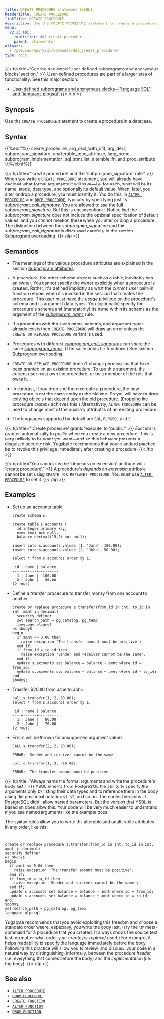```yaml
---
title: CREATE PROCEDURE statement [YSQL]
headerTitle: CREATE PROCEDURE
linkTitle: CREATE PROCEDURE
description: Use the CREATE PROCEDURE statement to create a procedure in a database.
menu:
  v2.25_api:
    identifier: ddl_create_procedure
    parent: statements
aliases:
  - /preview/api/ysql/commands/ddl_create_procedure/
type: docs
---
```


{{< tip title="See the dedicated 'User-defined subprograms and anonymous blocks' section." >}}
User-defined procedures are part of a larger area of functionality. See this major section:

- [User-defined subprograms and anonymous blocks—"language SQL" and "language plpgsql"](../../../user-defined-subprograms-and-anon-blocks/) 
{{< /tip >}}

## Synopsis

Use the `CREATE PROCEDURE` statement to create a procedure in a database.

## Syntax

{{%ebnf%}}
  create_procedure,
  arg_decl_with_dflt,
  arg_decl,
  subprogram_signature,
  unalterable_proc_attribute,
  lang_name,
  subprogram_implementation,
  sql_stmt_list,
  alterable_fn_and_proc_attribute
{{%/ebnf%}}

{{< tip title="'create procedure' and the 'subprogram_signature' rule." >}}
When you write a `CREATE PROCEDURE` statement, you will already have decided what formal arguments it will have—i.e. for each, what will be its name, mode, data type, and optionally its default value. When, later, you alter or drop a procedure, you must identify it. You do this, in  [`ALTER PROCEDURE`](../ddl_alter_procedure/) and [`DROP PROCEDURE`](../ddl_drop_procedure/), typically by specifying just its _[subprogram_call_signature](../../../user-defined-subprograms-and-anon-blocks/subprogram-overloading/#subprogram-call-signature)_. You are allowed to use the full _subprogram_signature_. But this is unconventional. Notice that the _subprogram_signature_ does not include the optional specification of default values; and you _cannot_ mention these when you alter or drop a procedure. The distinction between the _subprogram_signature_ and the _subprogram_call_signature_ is discussed carefully in the section [Subprogram overloading](../../../user-defined-subprograms-and-anon-blocks/subprogram-overloading/).
{{< /tip >}}


## Semantics

- The meanings of the various procedure attributes are explained in the section [Subprogram attributes](../../../user-defined-subprograms-and-anon-blocks/subprogram-attributes/).

- A procedure, like other schema objects such as a table, inevitably has an owner. You cannot specify the owner explicitly when a procedure is created. Rather, it's defined implicitly as what the _current_user_ built-in function returns when it's invoked in the session that creates the procedure. This user must have the _usage_ privilege on the procedure's schema and its argument data types. You (optionally) specify the procedure's schema and (mandatorily) its name within its schema as the argument of the _[subprogram_name](../../../syntax_resources/grammar_diagrams/#subprogram-name)_ rule.

- If a procedure with the given name, schema, and argument types already exists then `CREATE PROCEDURE` will draw an error unless the `CREATE OR REPLACE PROCEDURE` variant is used.

- Procedures with different _[subprogram_call_signatures](../../../user-defined-subprograms-and-anon-blocks/subprogram-overloading/#subprogram-call-signature)_ can share the same _[subprogram_name](../../../syntax_resources/grammar_diagrams/#subprogram-name)_. (The same holds for functions.) See section [Subprogram overloading](../../../user-defined-subprograms-and-anon-blocks/subprogram-overloading/).

- `CREATE OR REPLACE PROCEDURE` doesn't change permissions that have been granted on an existing procedure. To use this statement, the current user must own the procedure, or be a member of the role that owns it.

- In contrast, if you drop and then recreate a procedure, the new procedure is not the same entity as the old one. So you will have to drop existing objects that depend upon the old procedure. (Dropping the procedure `CASCADE` achieves this.) Alternatively, `ALTER PROCEDURE` can be used to change most of the auxiliary attributes of an existing procedure.
- The languages supported by default are `SQL`, `PLPGSQL` and `C`.

<a name="create-procedure-grants-execute-to-public"></a>
{{< tip title="'Create procedure' grants 'execute' to 'public'." >}}
_Execute_ is granted automatically to _public_ when you create a new procedure. This is very unlikely to be want you want—and so this behavior presents a disguised security risk. Yugabyte recommends that your standard practice be to revoke this privilege immediately after creating a procedure.
{{< /tip >}}

{{< tip title="You cannot set the 'depends on extension' attribute with 'create procedure'." >}}
A procedure's _depends on extension_ attribute cannot be set using `CREATE [OR REPLACE] PROCEDURE`. You must use [`ALTER PROCEDURE`](../ddl_alter_procedure) to set it.
{{< /tip >}}

## Examples

- Set up an accounts table.
    ```plpgsql
    create schema s;
    
    create table s.accounts (
      id integer primary key,
      name text not null,
      balance decimal(15,2) not null);
    
    insert into s.accounts values (1, 'Jane', 100.00);
    insert into s.accounts values (2, 'John', 50.00);
    
    select * from s.accounts order by 1;
    ```
    
    ```output
     id | name | balance
    ----+------+---------
      1 | Jane |  100.00
      2 | John |   50.00
    (2 rows)
    ```
- Define a _transfer_ procedure to transfer money from one account to another.

  ```plpgsql
  create or replace procedure s.transfer(from_id in int, to_id in int, amnt in decimal)
    security definer
    set search_path = pg_catalog, pg_temp
    language plpgsql
  as $body$
  begin
    if amnt <= 0.00 then
      raise exception 'The transfer amount must be positive';
    end if;
    if from_id = to_id then
      raise exception 'Sender and receiver cannot be the same';
    end if;
    update s.accounts set balance = balance - amnt where id = from_id;
    update s.accounts set balance = balance + amnt where id = to_id;
  end;
  $body$;
  ```

- Transfer $20.00 from Jane to John.

  ```plpgsql
  call s.transfer(1, 2, 20.00);
  select * from s.accounts order by 1;
  ```

  ```output
   id | name | balance
  ----+------+---------
    1 | Jane |   80.00
    2 | John |   70.00
  (2 rows)
  ```

- Errors will be thrown for unsupported argument values.

  ```plpgsql
  CALL s.transfer(2, 2, 20.00);
  ```

  ```output
  ERROR:  Sender and receiver cannot be the same
  ```
  
  ```plpgsql
  call s.transfer(1, 2, -20.00);
  ```
  
  ```output
  ERROR:  The transfer amount must be positive
  ```

{{< tip title="Always name the formal arguments and write the procedure's body last." >}}
YSQL inherits from PostgreSQL the ability to specify the arguments only by listing their data types and to reference them in the body using the positional notation `$1`, `$2`, and so on. The earliest versions of PostgreSQL didn't allow named parameters. But the version that YSQL is based on does allow this. Your code will be very much easier to understand if you use named arguments like the example does.


The syntax rules allow you to write the alterable and unalterable attributes in any order, like this:

```plpgsql


create or replace procedure s.transfer(from_id in int, to_id in int, amnt in decimal)
security definer
as $body$
begin
  if amnt <= 0.00 then
    raise exception 'The transfer amount must be positive';
  end if;
  if from_id = to_id then
    raise exception 'Sender and receiver cannot be the same';
  end if;
  update s.accounts set balance = balance - amnt where id = from_id;
  update s.accounts set balance = balance + amnt where id = to_id;
end;
$body$
set search_path = pg_catalog, pg_temp
language plpgsql;
```

Yugabyte recommends that you avoid exploiting this freedom and choose a standard order where, especially, you write the body last.  (Try the \\_sf_ meta-command for a procedure that you created. It always shows the source text last, no matter what order your _create [or replace]_ used.) For example, it helps readability to specify the language immediately before the body. Following this practice will allow you to review, and discuss, your code in a natural way by distinguishing, informally, between the procedure _header_ (i.e. everything that comes before the body) and the _implementation_ (i.e. the body).
{{< /tip >}}


## See also

- [`ALTER PROCEDURE`](../ddl_alter_procedure)
- [`DROP PROCEDURE`](../ddl_drop_procedure)
- [`CREATE FUNCTION`](../ddl_create_function)
- [`ALTER FUNCTION`](../ddl_alter_function)
- [`DROP FUNCTION`](../ddl_drop_function)
